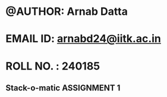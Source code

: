 # @AUTHOR: Arnab Datta
# EMAIL ID: arnabd24@iitk.ac.in
# ROLL NO. : 240185

## Stack-o-matic ASSIGNMENT 1

